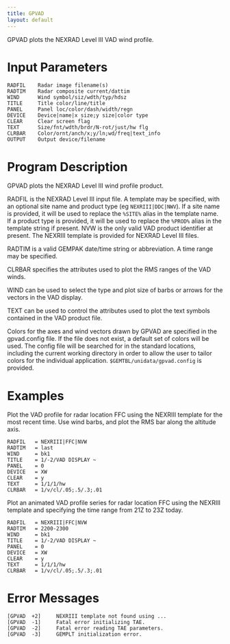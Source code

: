 ```yaml
---
title: GPVAD
layout: default
---
```


GPVAD plots the NEXRAD Level III VAD wind profile.

# Input Parameters
 
	RADFIL    Radar image filename(s)
	RADTIM    Radar composite current/dattim
	WIND      Wind symbol/siz/wdth/typ/hdsz
	TITLE     Title color/line/title
	PANEL     Panel loc/color/dash/width/regn
	DEVICE    Device|name|x size;y size|color type
	CLEAR     Clear screen flag
	TEXT      Size/fnt/wdth/brdr/N-rot/just/hw flg
	CLRBAR    Color/ornt/anch/x;y/ln;wd/freq|text_info
	OUTPUT    Output device/filename
 
 

# Program Description
 
GPVAD plots the NEXRAD Level III wind profile product.

RADFIL is the NEXRAD Level III input file. A template may
be specified, with an optional site name and product type
(eg `NEXRIII|DDC|NWV`). If a site name is provided, it will
be used to replace the `%SITE%` alias in the template name.
If a product type is provided, it will be used to replace
the `%PROD%` alias in the template string if present. NVW
is the only valid VAD product identifier at present.
The NEXRIII template is provided for NEXRAD Level III files.

RADTIM is a valid GEMPAK date/time string or abbreviation.
A time range may be specified.

CLRBAR specifies the attributes used to plot the RMS ranges
of the VAD winds.

WIND can be used to select the type and plot size of barbs or
arrows for the vectors in the VAD display.

TEXT can be used to control the attributes used to plot the text
symbols contained in the VAD product file.

Colors for the axes and wind vectors drawn by GPVAD are specified
in the gpvad.config file. If the file does not exist, a default
set of colors will be used. The config file will be searched for
in the standard locations, including the current working directory
in order to allow the user to tailor colors for the individual
application. `$GEMTBL/unidata/gpvad.config` is provided.

 
# Examples
 
Plot the VAD profile for radar location FFC using the NEXRIII
	template for the most recent time. Use wind barbs, and plot the
	RMS bar along the altitude axis.

	RADFIL   = NEXRIII|FFC|NVW
	RADTIM   = last
	WIND     = bk1
	TITLE    = 1/-2/VAD DISPLAY ~
	PANEL    = 0
	DEVICE   = XW
	CLEAR    = y
	TEXT     = 1/1/1/hw
	CLRBAR   = 1/v/cl/.05;.5/.3;.01


Plot an animated VAD profile series for radar location FFC
	using the NEXRIII template and specifying the time range
	from 21Z to 23Z today.

	RADFIL   = NEXRIII|FFC|NVW
	RADTIM   = 2200-2300
	WIND     = bk1
	TITLE    = 1/-2/VAD DISPLAY ~
	PANEL    = 0
	DEVICE   = XW
	CLEAR    = y
	TEXT     = 1/1/1/hw
	CLRBAR   = 1/v/cl/.05;.5/.3;.01


# Error Messages
 
	[GPVAD  +2]     NEXRIII template not found using ...
	[GPVAD  -1]     Fatal error initializing TAE.
	[GPVAD  -2]     Fatal error reading TAE parameters.
	[GPVAD  -3]     GEMPLT initialization error.
